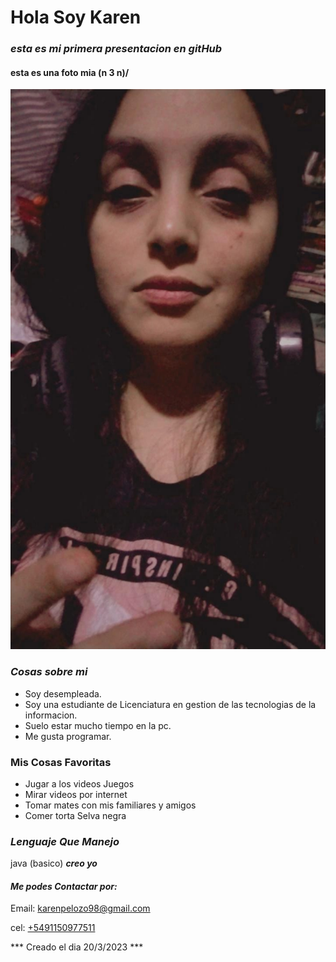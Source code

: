  #  **Hola Soy Karen**  # 
 ### *esta es mi primera presentacion en gitHub* ###
#### esta es una foto mia  \(n 3 n)/ ####
![fotoPresentacion.jpeg](imagenes/fotoPresentacion.jpeg)
### *Cosas sobre mi* ###
- Soy desempleada.
- Soy una estudiante de Licenciatura en gestion de las tecnologias de la informacion. 
- Suelo estar mucho tiempo en la pc.
- Me gusta programar.

### Mis Cosas Favoritas ###
- Jugar a los videos Juegos
- Mirar videos por internet
- Tomar mates con mis familiares y amigos
- Comer torta Selva negra 

### ***Lenguaje Que Manejo*** ###
java (basico) ***creo yo***

#### ***Me podes Contactar por:*** ####
Email: [karenpelozo98@gmail.com](mailto:karenpelozo98@gmail.com)

 cel: [+5491150977511](https://web.whatsapp.com/send?phone=5491150977511)

*** Creado el dia 20/3/2023 *** 
    

